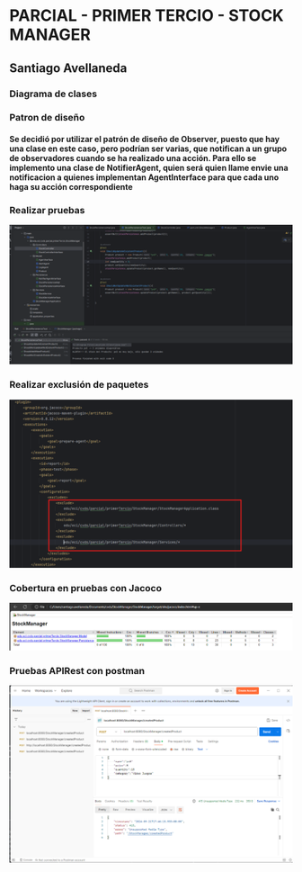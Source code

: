 # PARCIAL - PRIMER TERCIO - STOCK MANAGER
## Santiago Avellaneda
### Diagrama de clases

### Patron de diseño
#### Se decidió por utilizar el patrón de diseño de Observer, puesto que hay una clase en este caso, pero podrían ser varias, que notifican a un grupo de observadores cuando se ha realizado una acción. Para ello se implemento una clase de NotifierAgent, quien será quien llame envie una notificacion a quienes implementan AgentInterface para que cada uno haga su acción correspondiente
### Realizar pruebas
![imagen](https://github.com/santiagoAvellaR/CVDS-Parcial-Tercio1/blob/master/images/pruebas%20pasadas.png)
### Realizar exclusión de paquetes
![imagen](https://github.com/santiagoAvellaR/CVDS-Parcial-Tercio1/blob/master/images/exclusion%20pauqtes.png)
### Cobertura en pruebas con Jacoco
![imagen](https://github.com/santiagoAvellaR/CVDS-Parcial-Tercio1/blob/master/images/pruebas%20jacoco.png)
### Pruebas APIRest con postman
![imagen](https://github.com/santiagoAvellaR/CVDS-Parcial-Tercio1/blob/master/images/postman%20test.png)
